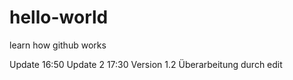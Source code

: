# hello-world
learn how github works

Update 16:50
Update 2 17:30 Version 1.2 Überarbeitung durch edit
